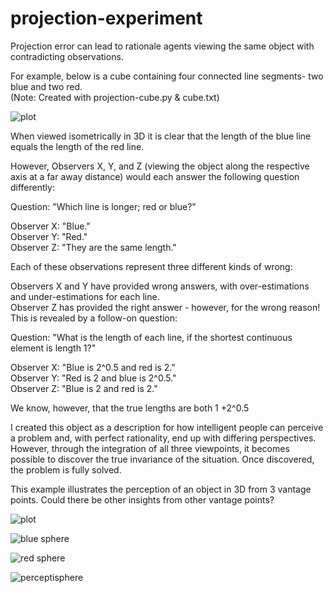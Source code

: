 

# projection-experiment
Projection error can lead to rationale agents viewing the same object with contradicting observations.

For example, below is a cube containing four connected line segments- two blue and two red.\
        (Note: Created with projection-cube.py & cube.txt)

![plot](https://user-images.githubusercontent.com/84434778/150727426-2ba19867-9ff2-4e67-b802-29bce13c5ee3.png)

When viewed isometrically in 3D it is clear that the length of the blue line equals the length of the red line.

However, Observers X, Y, and Z (viewing the object along the respective axis at a far away distance) would each answer the following question differently:

Question: "Which line is longer; red or blue?"

Observer X: "Blue."\
Observer Y: "Red."\
Observer Z: "They are the same length."

Each of these observations represent three different kinds of wrong:

Observers X and Y have provided wrong answers, with over-estimations and under-estimations for each line.\
Observer Z has provided the right answer - however, for the wrong reason! This is revealed by a follow-on question:

Question: "What is the length of each line, if the shortest continuous element is length 1?"

Observer X: "Blue is 2^0.5 and red is 2."\
Observer Y: "Red is 2 and blue is 2^0.5."\
Observer Z: "Blue is 2 and red is 2."

We know, however, that the true lengths are both 1 +2^0.5

I created this object as a description for how intelligent people can perceive a problem and, with perfect rationality, end up with differing perspectives. However, through the integration of all three viewpoints, it becomes possible to discover the true invariance of the situation. Once discovered, the problem is fully solved.

This example illustrates the perception of an object in 3D from 3 vantage points. Could there be other insights from other vantage points?

![plot](https://user-images.githubusercontent.com/84434778/150730433-a48df29e-94bb-4f11-b026-ffc93da86018.png)

![blue sphere](https://user-images.githubusercontent.com/84434778/150730553-7b43d36c-63fb-4a03-935f-a8a07fa6bb83.png)

![red sphere](https://user-images.githubusercontent.com/84434778/150730559-170e8938-3f7f-43d6-a174-870a4baa20d7.png)

![perceptisphere](https://user-images.githubusercontent.com/84434778/150730619-d0bbb1d6-cd04-45c3-8abd-c871396917b3.png)






